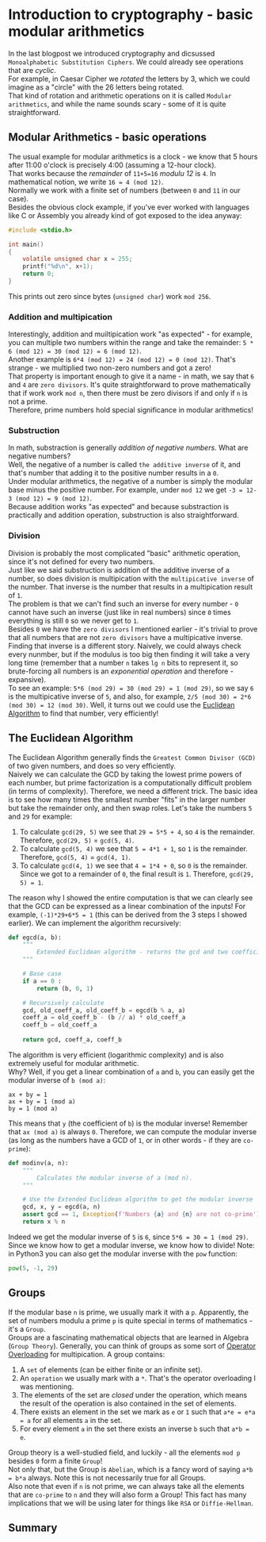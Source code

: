 # Introduction to cryptography - basic modular arithmetics
In the last blogpost we introduced cryptography and dicsussed `Monoalphabetic Substitution Ciphers`. We could already see operations that are *cyclic*.  
For example, in Caesar Cipher we *rotated* the letters by 3, which we could imagine as a "circle" with the 26 letters being rotated.  
That kind of rotation and arithmetic operations on it is called `Modular arithmetics`, and while the name sounds scary - some of it is quite straightforward.

## Modular Arithmetics - basic operations
The usual example for modular arithmetics is a clock - we know that 5 hours after 11:00 o'clock is precisely 4:00 (assuming a 12-hour clock).  
That works because the *remainder* of `11+5=16` *modulu 12* is `4`. In mathematical notion, we write `16 = 4 (mod 12)`.  
Normally we work with a finite set of numbers (between `0` and `11` in our case).  
Besides the obvious clock example, if you've ever worked with languages like C or Assembly you already kind of got exposed to the idea anyway:

```c
#include <stdio.h>

int main()
{
    volatile unsigned char x = 255;
    printf("%d\n", x+1);
    return 0;
}
```

This prints out zero since bytes (`unsigned char`) work `mod 256`.

### Addition and multipication
Interestingly, addition and muiltipication work "as expected" - for example, you can multiple two numbers within the range and take the remainder: `5 * 6 (mod 12) = 30 (mod 12) = 6 (mod 12)`.  
Another example is `6*4 (mod 12) = 24 (mod 12) = 0 (mod 12)`. That's strange - we multiplied two non-zero numbers and got a zero!  
That property is important enough to give it a name - in math, we say that `6` and `4` are `zero divisors`. It's quite straightforward to prove mathematically that if work work `mod n`, then there must be zero divisors if and only if `n` is not a prime.  
Therefore, prime numbers hold special significance in modular arithmetics!

### Substruction
In math, substraction is generally *addition of negative numbers*. What are negative numbers?  
Well, the negative of a number is called `the additive inverse` of it, and that's number that adding it to the positive number results in a `0`.  
Under modular arithmetics, the negative of a number is simply the modular base minus the positive number. For example, under `mod 12` we get `-3 = 12-3 (mod 12) = 9 (mod 12)`.  
Because addition works "as expected" and because substraction is practically and addition operation, substruction is also straightforward.

### Division
Division is probably the most complicated "basic" arithmetic operation, since it's not defined for every two numbers.  
Just like we said substruction is addition of the additive inverse of a number, so does division is multipication with the `multipicative inverse` of the number. That inverse is the number that results in a multipication result of `1`.  
The problem is that we can't find such an inverse for every number - `0` cannot have such an inverse (just like in real numbers) since `0` times everything is still `0` so we never get to `1`.  
Besides `0` we have the `zero divisors` I mentioned earlier - it's trivial to prove that all numbers that are not `zero divisors` have a multipicative inverse.  
Finding that inverse is a different story. Naively, we could always check every nunmber, but if the modulus is too big then finding it will take a very long time (remember that a number `n` takes `lg n` bits to represent it, so brute-forcing all numbers is an *exponential operation* and therefore - expansive).  
To see an example: `5*6 (mod 29) = 30 (mod 29) = 1 (mod 29)`, so we say `6` is the multipicative inverse of `5`, and also, for example, `2/5 (mod 30) = 2*6 (mod 30) = 12 (mod 30)`.
Well, it turns out we could use the [Euclidean Algorithm](https://en.wikipedia.org/wiki/Euclidean_algorithm) to find that number, very efficiently!

## The Euclidean Algorithm
The Euclidean Algorithm generally finds the `Greatest Common Divisor (GCD)` of two given numbers, and does so very efficiently.  
Naively we can calculate the GCD by taking the lowest prime powers of each number, but prime factorization is a computationally difficult problem (in terms of complexity). Therefore, we need a different trick.
The basic idea is to see how many times the smallest number "fits" in the larger number but take the remainder only, and then swap roles.
Let's take the numbers `5` and `29` for example:
1. To calculate `gcd(29, 5)` we see that `29 = 5*5 + 4`, so `4` is the remainder. Therefore, `gcd(29, 5)` = `gcd(5, 4)`.
2. To calculate `gcd(5, 4)` we see that `5 = 4*1 + 1`, so `1` is the remainder. Therefore, `gcd(5, 4)` = `gcd(4, 1)`.
3. To calculate `gcd(4, 1)` we see that `4 = 1*4 + 0`, so `0` is the remainder. Since we got to a remainder of `0`, the final result is `1`.
Therefore, `gcd(29, 5) = 1`.

The reason why I showed the entire computation is that we can clearly see that the GCD can be expressed as a linear combination of the inputs!
For example, `(-1)*29+6*5 = 1` (this can be derived from the 3 steps I showed earlier). 
We can implement the algorithm recursively:

```python
def egcd(a, b):
    """
        Extended Euclidean algorithm - returns the gcd and two coefficients to get a linear combination of inputs.
    """

    # Base case
    if a == 0 :
        return (b, 0, 1)

    # Recursively calculate
    gcd, old_coeff_a, old_coeff_b = egcd(b % a, a)
    coeff_a = old_coeff_b - (b // a) * old_coeff_a
    coeff_b = old_coeff_a
     
    return gcd, coeff_a, coeff_b
```

The algorithm is very efficient (logarithmic complexity) and is also extremely useful for modular arithmetic.  
Why? Well, if you get a linear combination of `a` and `b`, you can easily get the modular inverse of `b (mod a)`:

```
ax + by = 1
ax + by = 1 (mod a)
by = 1 (mod a)
```

This means that `y` (the coefficient of `b`) is the modular inverse! Remember that `ax (mod a)` is always `0`.
Therefore, we can compute the modular inverse (as long as the numbers have a GCD of `1`, or in other words - if they are `co-prime`):

```python
def modinv(a, n):
    """
        Calculates the modular inverse of a (mod n).
    """

    # Use the Extended Euclidean algorithm to get the modular inverse
    gcd, x, y = egcd(a, n)
    assert gcd == 1, Exception(f'Numbers {a} and {n} are not co-prime')
    return x % n
```

Indeed we get the modular inverse of `5` is `6`, since `5*6 = 30 = 1 (mod 29)`.
Since we know how to get a modular inverse, we know how to divide!
Note: in Python3 you can also get the modular inverse with the `pow` function:

```python
pow(5, -1, 29)
```

## Groups
If the modular base `n` is prime, we usually mark it with a `p`. Apparently, the set of numbers modulu a prime `p` is quite special in terms of mathematics - it's a `Group`.  
Groups are a fascinating mathematical objects that are learned in Algebra (`Group Theory`). Generally, you can think of groups as some sort of [Operator Overloading](https://en.wikipedia.org/wiki/Operator_overloading) for multipication. A group contains:
1. A `set` of elements (can be either finite or an infinite set).
2. An `operation` we usually mark with a `*`. That's the operator overloading I was mentioning.
3. The elements of the set are *closed* under the operation, which means the result of the operation is also contained in the set of elements.
4. There exists an element in the set we mark as `e` or `1` such that `a*e = e*a = a` for all elements `a` in the set.
5. For every element `a` in the set there exists an inverse `b` such that `a*b = e`.

Group theory is a well-studied field, and luckily - all the elements `mod p` besides `0` form a finite `Group`!  
Not only that, but the Group is `Abelian`, which is a fancy word of saying `a*b = b*a` always. Note this is not necessarily true for all Groups.  
Also note that even if `n` is not prime, we can always take all the elements that are `co-prime` to `n` and they will also form a Group!
This fact has many implications that we will be using later for things like `RSA` or `Diffie-Hellman`.  

## Summary



